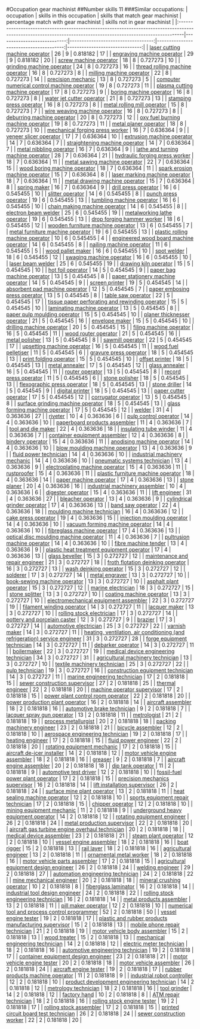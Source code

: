 #Occupation gear machinist
##Number skills 11
###Similar occupations:
| occupation                                                                                                                                                    |   skills in this occupation |   skills that match gear machinist |   percentage match with gear machinist |   skills not in gear machinist |
|:--------------------------------------------------------------------------------------------------------------------------------------------------------------|----------------------------:|-----------------------------------:|---------------------------------------:|-------------------------------:|
| [laser cutting machine operator](laser_cutting_machine_operator.md)                                                                                           |                          26 |                                  9 |                               0.818182 |                             17 |
| [engraving machine operator](engraving_machine_operator.md)                                                                                                   |                          29 |                                  9 |                               0.818182 |                             20 |
| [screw machine operator](screw_machine_operator.md)                                                                                                           |                          18 |                                  8 |                               0.727273 |                             10 |
| [grinding machine operator](grinding_machine_operator.md)                                                                                                     |                          24 |                                  8 |                               0.727273 |                             16 |
| [thread rolling machine operator](thread_rolling_machine_operator.md)                                                                                         |                          16 |                                  8 |                               0.727273 |                              8 |
| [milling machine operator](milling_machine_operator.md)                                                                                                       |                          22 |                                  8 |                               0.727273 |                             14 |
| [precision mechanic](precision_mechanic.md)                                                                                                                   |                          13 |                                  8 |                               0.727273 |                              5 |
| [computer numerical control machine operator](computer_numerical_control_machine_operator.md)                                                                 |                          19 |                                  8 |                               0.727273 |                             11 |
| [plasma cutting machine operator](plasma_cutting_machine_operator.md)                                                                                         |                          17 |                                  8 |                               0.727273 |                              9 |
| [boring machine operator](boring_machine_operator.md)                                                                                                         |                          16 |                                  8 |                               0.727273 |                              8 |
| [water jet cutter operator](water_jet_cutter_operator.md)                                                                                                     |                          21 |                                  8 |                               0.727273 |                             13 |
| [stamping press operator](stamping_press_operator.md)                                                                                                         |                          16 |                                  8 |                               0.727273 |                              8 |
| [metal rolling mill operator](metal_rolling_mill_operator.md)                                                                                                 |                          15 |                                  8 |                               0.727273 |                              7 |
| [wire weaving machine operator](wire_weaving_machine_operator.md)                                                                                             |                          16 |                                  8 |                               0.727273 |                              8 |
| [deburring machine operator](deburring_machine_operator.md)                                                                                                   |                          20 |                                  8 |                               0.727273 |                             12 |
| [oxy fuel burning machine operator](oxy_fuel_burning_machine_operator.md)                                                                                     |                          19 |                                  8 |                               0.727273 |                             11 |
| [metal planer operator](metal_planer_operator.md)                                                                                                             |                          18 |                                  8 |                               0.727273 |                             10 |
| [mechanical forging press worker](mechanical_forging_press_worker.md)                                                                                         |                          16 |                                  7 |                               0.636364 |                              9 |
| [veneer slicer operator](veneer_slicer_operator.md)                                                                                                           |                          17 |                                  7 |                               0.636364 |                             10 |
| [extrusion machine operator](extrusion_machine_operator.md)                                                                                                   |                          14 |                                  7 |                               0.636364 |                              7 |
| [straightening machine operator](straightening_machine_operator.md)                                                                                           |                          14 |                                  7 |                               0.636364 |                              7 |
| [metal nibbling operator](metal_nibbling_operator.md)                                                                                                         |                          16 |                                  7 |                               0.636364 |                              9 |
| [lathe and turning machine operator](lathe_and_turning_machine_operator.md)                                                                                   |                          28 |                                  7 |                               0.636364 |                             21 |
| [hydraulic forging press worker](hydraulic_forging_press_worker.md)                                                                                           |                          18 |                                  7 |                               0.636364 |                             11 |
| [metal sawing machine operator](metal_sawing_machine_operator.md)                                                                                             |                          22 |                                  7 |                               0.636364 |                             15 |
| [wood boring machine operator](wood_boring_machine_operator.md)                                                                                               |                          18 |                                  7 |                               0.636364 |                             11 |
| [spark erosion machine operator](spark_erosion_machine_operator.md)                                                                                           |                          15 |                                  7 |                               0.636364 |                              8 |
| [laser marking machine operator](laser_marking_machine_operator.md)                                                                                           |                          18 |                                  7 |                               0.636364 |                             11 |
| [metal drawing machine operator](metal_drawing_machine_operator.md)                                                                                           |                          15 |                                  7 |                               0.636364 |                              8 |
| [spring maker](spring_maker.md)                                                                                                                               |                          16 |                                  7 |                               0.636364 |                              9 |
| [drill press operator](drill_press_operator.md)                                                                                                               |                          16 |                                  6 |                               0.545455 |                             10 |
| [slitter operator](slitter_operator.md)                                                                                                                       |                          14 |                                  6 |                               0.545455 |                              8 |
| [punch press operator](punch_press_operator.md)                                                                                                               |                          19 |                                  6 |                               0.545455 |                             13 |
| [tumbling machine operator](tumbling_machine_operator.md)                                                                                                     |                          16 |                                  6 |                               0.545455 |                             10 |
| [chain making machine operator](chain_making_machine_operator.md)                                                                                             |                          14 |                                  6 |                               0.545455 |                              8 |
| [electron beam welder](electron_beam_welder.md)                                                                                                               |                          25 |                                  6 |                               0.545455 |                             19 |
| [metalworking lathe operator](metalworking_lathe_operator.md)                                                                                                 |                          19 |                                  6 |                               0.545455 |                             13 |
| [drop forging hammer worker](drop_forging_hammer_worker.md)                                                                                                   |                          18 |                                  6 |                               0.545455 |                             12 |
| [wooden furniture machine operator](wooden_furniture_machine_operator.md)                                                                                     |                          13 |                                  6 |                               0.545455 |                              7 |
| [metal furniture machine operator](metal_furniture_machine_operator.md)                                                                                       |                          19 |                                  6 |                               0.545455 |                             13 |
| [plastic rolling machine operator](plastic_rolling_machine_operator.md)                                                                                       |                          10 |                                  6 |                               0.545455 |                              4 |
| [engineered wood board machine operator](engineered_wood_board_machine_operator.md)                                                                           |                          14 |                                  6 |                               0.545455 |                              8 |
| [nailing machine operator](nailing_machine_operator.md)                                                                                                       |                          11 |                                  6 |                               0.545455 |                              5 |
| [wood pallet maker](wood_pallet_maker.md)                                                                                                                     |                          16 |                                  6 |                               0.545455 |                             10 |
| [spot welder](spot_welder.md)                                                                                                                                 |                          18 |                                  6 |                               0.545455 |                             12 |
| [swaging machine operator](swaging_machine_operator.md)                                                                                                       |                          16 |                                  6 |                               0.545455 |                             10 |
| [laser beam welder](laser_beam_welder.md)                                                                                                                     |                          25 |                                  6 |                               0.545455 |                             19 |
| [drawing kiln operator](drawing_kiln_operator.md)                                                                                                             |                          15 |                                  5 |                               0.454545 |                             10 |
| [hot foil operator](hot_foil_operator.md)                                                                                                                     |                          14 |                                  5 |                               0.454545 |                              9 |
| [paper bag machine operator](paper_bag_machine_operator.md)                                                                                                   |                          13 |                                  5 |                               0.454545 |                              8 |
| [paper stationery machine operator](paper_stationery_machine_operator.md)                                                                                     |                          14 |                                  5 |                               0.454545 |                              9 |
| [screen printer](screen_printer.md)                                                                                                                           |                          19 |                                  5 |                               0.454545 |                             14 |
| [absorbent pad machine operator](absorbent_pad_machine_operator.md)                                                                                           |                          12 |                                  5 |                               0.454545 |                              7 |
| [paper embosing press operator](paper_embosing_press_operator.md)                                                                                             |                          13 |                                  5 |                               0.454545 |                              8 |
| [table saw operator](table_saw_operator.md)                                                                                                                   |                          22 |                                  5 |                               0.454545 |                             17 |
| [tissue paper perforating and rewinding operator](tissue_paper_perforating_and_rewinding_operator.md)                                                         |                          15 |                                  5 |                               0.454545 |                             10 |
| [laminating machine operator](laminating_machine_operator.md)                                                                                                 |                          13 |                                  5 |                               0.454545 |                              8 |
| [paper pulp moulding operator](paper_pulp_moulding_operator.md)                                                                                               |                          15 |                                  5 |                               0.454545 |                             10 |
| [planer thicknesser operator](planer_thicknesser_operator.md)                                                                                                 |                          21 |                                  5 |                               0.454545 |                             16 |
| [envelope maker](envelope_maker.md)                                                                                                                           |                          15 |                                  5 |                               0.454545 |                             10 |
| [drilling machine operator](drilling_machine_operator.md)                                                                                                     |                          20 |                                  5 |                               0.454545 |                             15 |
| [filing machine operator](filing_machine_operator.md)                                                                                                         |                          16 |                                  5 |                               0.454545 |                             11 |
| [wood router operator](wood_router_operator.md)                                                                                                               |                          21 |                                  5 |                               0.454545 |                             16 |
| [metal polisher](metal_polisher.md)                                                                                                                           |                          13 |                                  5 |                               0.454545 |                              8 |
| [sawmill operator](sawmill_operator.md)                                                                                                                       |                          22 |                                  5 |                               0.454545 |                             17 |
| [upsetting machine operator](upsetting_machine_operator.md)                                                                                                   |                          16 |                                  5 |                               0.454545 |                             11 |
| [wood fuel pelletiser](wood_fuel_pelletiser.md)                                                                                                               |                          11 |                                  5 |                               0.454545 |                              6 |
| [gravure press operator](gravure_press_operator.md)                                                                                                           |                          18 |                                  5 |                               0.454545 |                             13 |
| [print folding operator](print_folding_operator.md)                                                                                                           |                          15 |                                  5 |                               0.454545 |                             10 |
| [offset printer](offset_printer.md)                                                                                                                           |                          18 |                                  5 |                               0.454545 |                             13 |
| [metal annealer](metal_annealer.md)                                                                                                                           |                          17 |                                  5 |                               0.454545 |                             12 |
| [glass annealer](glass_annealer.md)                                                                                                                           |                          16 |                                  5 |                               0.454545 |                             11 |
| [router operator](router_operator.md)                                                                                                                         |                          13 |                                  5 |                               0.454545 |                              8 |
| [record press operator](record_press_operator.md)                                                                                                             |                          11 |                                  5 |                               0.454545 |                              6 |
| [stone polisher](stone_polisher.md)                                                                                                                           |                          18 |                                  5 |                               0.454545 |                             13 |
| [flexographic press operator](flexographic_press_operator.md)                                                                                                 |                          18 |                                  5 |                               0.454545 |                             13 |
| [stone driller](stone_driller.md)                                                                                                                             |                          14 |                                  5 |                               0.454545 |                              9 |
| [digital printer](digital_printer.md)                                                                                                                         |                          18 |                                  5 |                               0.454545 |                             13 |
| [paper cutter operator](paper_cutter_operator.md)                                                                                                             |                          17 |                                  5 |                               0.454545 |                             12 |
| [corrugator operator](corrugator_operator.md)                                                                                                                 |                          13 |                                  5 |                               0.454545 |                              8 |
| [surface grinding machine operator](surface_grinding_machine_operator.md)                                                                                     |                          18 |                                  5 |                               0.454545 |                             13 |
| [glass forming machine operator](glass_forming_machine_operator.md)                                                                                           |                          17 |                                  5 |                               0.454545 |                             12 |
| [welder](welder.md)                                                                                                                                           |                          31 |                                  4 |                               0.363636 |                             27 |
| [riveter](riveter.md)                                                                                                                                         |                          10 |                                  4 |                               0.363636 |                              6 |
| [pulp control operator](pulp_control_operator.md)                                                                                                             |                          14 |                                  4 |                               0.363636 |                             10 |
| [paperboard products assembler](paperboard_products_assembler.md)                                                                                             |                          11 |                                  4 |                               0.363636 |                              7 |
| [tool and die maker](tool_and_die_maker.md)                                                                                                                   |                          22 |                                  4 |                               0.363636 |                             18 |
| [insulating tube winder](insulating_tube_winder.md)                                                                                                           |                          11 |                                  4 |                               0.363636 |                              7 |
| [container equipment assembler](container_equipment_assembler.md)                                                                                             |                          12 |                                  4 |                               0.363636 |                              8 |
| [bindery operator](bindery_operator.md)                                                                                                                       |                          15 |                                  4 |                               0.363636 |                             11 |
| [anodising machine operator](anodising_machine_operator.md)                                                                                                   |                          14 |                                  4 |                               0.363636 |                             10 |
| [blow moulding machine operator](blow_moulding_machine_operator.md)                                                                                           |                          13 |                                  4 |                               0.363636 |                              9 |
| [fluid power technician](fluid_power_technician.md)                                                                                                           |                          14 |                                  4 |                               0.363636 |                             10 |
| [industrial machinery mechanic](industrial_machinery_mechanic.md)                                                                                             |                          14 |                                  4 |                               0.363636 |                             10 |
| [pneumatic systems technician](pneumatic_systems_technician.md)                                                                                               |                          13 |                                  4 |                               0.363636 |                              9 |
| [electroplating machine operator](electroplating_machine_operator.md)                                                                                         |                          15 |                                  4 |                               0.363636 |                             11 |
| [rustproofer](rustproofer.md)                                                                                                                                 |                          15 |                                  4 |                               0.363636 |                             11 |
| [plastic furniture machine operator](plastic_furniture_machine_operator.md)                                                                                   |                          18 |                                  4 |                               0.363636 |                             14 |
| [paper machine operator](paper_machine_operator.md)                                                                                                           |                          17 |                                  4 |                               0.363636 |                             13 |
| [stone planer](stone_planer.md)                                                                                                                               |                          20 |                                  4 |                               0.363636 |                             16 |
| [industrial machinery assembler](industrial_machinery_assembler.md)                                                                                           |                          10 |                                  4 |                               0.363636 |                              6 |
| [digester operator](digester_operator.md)                                                                                                                     |                          15 |                                  4 |                               0.363636 |                             11 |
| [lift engineer](lift_engineer.md)                                                                                                                             |                          31 |                                  4 |                               0.363636 |                             27 |
| [bleacher operator](bleacher_operator.md)                                                                                                                     |                          13 |                                  4 |                               0.363636 |                              9 |
| [cylindrical grinder operator](cylindrical_grinder_operator.md)                                                                                               |                          17 |                                  4 |                               0.363636 |                             13 |
| [band saw operator](band_saw_operator.md)                                                                                                                     |                          22 |                                  4 |                               0.363636 |                             18 |
| [moulding machine technician](moulding_machine_technician.md)                                                                                                 |                          16 |                                  4 |                               0.363636 |                             12 |
| [cake press operator](cake_press_operator.md)                                                                                                                 |                          19 |                                  4 |                               0.363636 |                             15 |
| [injection moulding operator](injection_moulding_operator.md)                                                                                                 |                          14 |                                  4 |                               0.363636 |                             10 |
| [vacuum forming machine operator](vacuum_forming_machine_operator.md)                                                                                         |                          14 |                                  4 |                               0.363636 |                             10 |
| [fibreglass machine operator](fibreglass_machine_operator.md)                                                                                                 |                          17 |                                  4 |                               0.363636 |                             13 |
| [optical disc moulding machine operator](optical_disc_moulding_machine_operator.md)                                                                           |                          11 |                                  4 |                               0.363636 |                              7 |
| [pultrusion machine operator](pultrusion_machine_operator.md)                                                                                                 |                          14 |                                  4 |                               0.363636 |                             10 |
| [fibre machine tender](fibre_machine_tender.md)                                                                                                               |                          13 |                                  4 |                               0.363636 |                              9 |
| [plastic heat treatment equipment operator](plastic_heat_treatment_equipment_operator.md)                                                                     |                          17 |                                  4 |                               0.363636 |                             13 |
| [glass beveller](glass_beveller.md)                                                                                                                           |                          15 |                                  3 |                               0.272727 |                             12 |
| [maintenance and repair engineer](maintenance_and_repair_engineer.md)                                                                                         |                          21 |                                  3 |                               0.272727 |                             18 |
| [froth flotation deinking operator](froth_flotation_deinking_operator.md)                                                                                     |                          16 |                                  3 |                               0.272727 |                             13 |
| [wash deinking operator](wash_deinking_operator.md)                                                                                                           |                          15 |                                  3 |                               0.272727 |                             12 |
| [solderer](solderer.md)                                                                                                                                       |                          17 |                                  3 |                               0.272727 |                             14 |
| [metal engraver](metal_engraver.md)                                                                                                                           |                          13 |                                  3 |                               0.272727 |                             10 |
| [book-sewing machine operator](book-sewing_machine_operator.md)                                                                                               |                          13 |                                  3 |                               0.272727 |                             10 |
| [asphalt plant operator](asphalt_plant_operator.md)                                                                                                           |                          15 |                                  3 |                               0.272727 |                             12 |
| [marine electrician](marine_electrician.md)                                                                                                                   |                          18 |                                  3 |                               0.272727 |                             15 |
| [stone splitter](stone_splitter.md)                                                                                                                           |                          13 |                                  3 |                               0.272727 |                             10 |
| [coating machine operator](coating_machine_operator.md)                                                                                                       |                          13 |                                  3 |                               0.272727 |                             10 |
| [electromechanical equipment assembler](electromechanical_equipment_assembler.md)                                                                             |                          22 |                                  3 |                               0.272727 |                             19 |
| [filament winding operator](filament_winding_operator.md)                                                                                                     |                          14 |                                  3 |                               0.272727 |                             11 |
| [lacquer maker](lacquer_maker.md)                                                                                                                             |                          13 |                                  3 |                               0.272727 |                             10 |
| [rolling stock electrician](rolling_stock_electrician.md)                                                                                                     |                          17 |                                  3 |                               0.272727 |                             14 |
| [pottery and porcelain caster](pottery_and_porcelain_caster.md)                                                                                               |                          12 |                                  3 |                               0.272727 |                              9 |
| [brazier](brazier.md)                                                                                                                                         |                          17 |                                  3 |                               0.272727 |                             14 |
| [automotive electrician](automotive_electrician.md)                                                                                                           |                          25 |                                  3 |                               0.272727 |                             22 |
| [varnish maker](varnish_maker.md)                                                                                                                             |                          14 |                                  3 |                               0.272727 |                             11 |
| [heating, ventilation, air conditioning (and refrigeration) service engineer](heating,_ventilation,_air_conditioning_(and_refrigeration)_service_engineer.md) |                          31 |                                  3 |                               0.272727 |                             28 |
| [forge equipment technician](forge_equipment_technician.md)                                                                                                   |                          14 |                                  3 |                               0.272727 |                             11 |
| [debarker operator](debarker_operator.md)                                                                                                                     |                          14 |                                  3 |                               0.272727 |                             11 |
| [boilermaker](boilermaker.md)                                                                                                                                 |                          22 |                                  3 |                               0.272727 |                             19 |
| [medical device engineering technician](medical_device_engineering_technician.md)                                                                             |                          34 |                                  3 |                               0.272727 |                             31 |
| [agricultural machinery technician](agricultural_machinery_technician.md)                                                                                     |                          13 |                                  3 |                               0.272727 |                             10 |
| [textile machinery technician](textile_machinery_technician.md)                                                                                               |                          25 |                                  3 |                               0.272727 |                             22 |
| [pulp technician](pulp_technician.md)                                                                                                                         |                          19 |                                  3 |                               0.272727 |                             16 |
| [construction equipment technician](construction_equipment_technician.md)                                                                                     |                          14 |                                  3 |                               0.272727 |                             11 |
| [marine engineering technician](marine_engineering_technician.md)                                                                                             |                          17 |                                  2 |                               0.181818 |                             15 |
| [sewer construction supervisor](sewer_construction_supervisor.md)                                                                                             |                          27 |                                  2 |                               0.181818 |                             25 |
| [thermal engineer](thermal_engineer.md)                                                                                                                       |                          22 |                                  2 |                               0.181818 |                             20 |
| [machine operator supervisor](machine_operator_supervisor.md)                                                                                                 |                          17 |                                  2 |                               0.181818 |                             15 |
| [power plant control room operator](power_plant_control_room_operator.md)                                                                                     |                          22 |                                  2 |                               0.181818 |                             20 |
| [power production plant operator](power_production_plant_operator.md)                                                                                         |                          16 |                                  2 |                               0.181818 |                             14 |
| [aircraft assembler](aircraft_assembler.md)                                                                                                                   |                          18 |                                  2 |                               0.181818 |                             16 |
| [automotive brake technician](automotive_brake_technician.md)                                                                                                 |                           9 |                                  2 |                               0.181818 |                              7 |
| [lacquer spray gun operator](lacquer_spray_gun_operator.md)                                                                                                   |                          13 |                                  2 |                               0.181818 |                             11 |
| [metrologist](metrologist.md)                                                                                                                                 |                          21 |                                  2 |                               0.181818 |                             19 |
| [process metallurgist](process_metallurgist.md)                                                                                                               |                          20 |                                  2 |                               0.181818 |                             18 |
| [packing machinery engineer](packing_machinery_engineer.md)                                                                                                   |                          23 |                                  2 |                               0.181818 |                             21 |
| [bicycle assembler](bicycle_assembler.md)                                                                                                                     |                          12 |                                  2 |                               0.181818 |                             10 |
| [aerospace engineering technician](aerospace_engineering_technician.md)                                                                                       |                          19 |                                  2 |                               0.181818 |                             17 |
| [heating engineer](heating_engineer.md)                                                                                                                       |                          17 |                                  2 |                               0.181818 |                             15 |
| [fluid power engineer](fluid_power_engineer.md)                                                                                                               |                          22 |                                  2 |                               0.181818 |                             20 |
| [rotating equipment mechanic](rotating_equipment_mechanic.md)                                                                                                 |                          17 |                                  2 |                               0.181818 |                             15 |
| [aircraft de-icer installer](aircraft_de-icer_installer.md)                                                                                                   |                          14 |                                  2 |                               0.181818 |                             12 |
| [motor vehicle engine assembler](motor_vehicle_engine_assembler.md)                                                                                           |                          18 |                                  2 |                               0.181818 |                             16 |
| [greaser](greaser.md)                                                                                                                                         |                           9 |                                  2 |                               0.181818 |                              7 |
| [aircraft engine assembler](aircraft_engine_assembler.md)                                                                                                     |                          20 |                                  2 |                               0.181818 |                             18 |
| [dip tank operator](dip_tank_operator.md)                                                                                                                     |                          11 |                                  2 |                               0.181818 |                              9 |
| [automotive test driver](automotive_test_driver.md)                                                                                                           |                          12 |                                  2 |                               0.181818 |                             10 |
| [fossil-fuel power plant operator](fossil-fuel_power_plant_operator.md)                                                                                       |                          17 |                                  2 |                               0.181818 |                             15 |
| [precision mechanics supervisor](precision_mechanics_supervisor.md)                                                                                           |                          16 |                                  2 |                               0.181818 |                             14 |
| [lift installation supervisor](lift_installation_supervisor.md)                                                                                               |                          26 |                                  2 |                               0.181818 |                             24 |
| [surface mine plant operator](surface_mine_plant_operator.md)                                                                                                 |                          13 |                                  2 |                               0.181818 |                             11 |
| [heat sealing machine operator](heat_sealing_machine_operator.md)                                                                                             |                          12 |                                  2 |                               0.181818 |                             10 |
| [sports equipment repair technician](sports_equipment_repair_technician.md)                                                                                   |                          17 |                                  2 |                               0.181818 |                             15 |
| [chipper operator](chipper_operator.md)                                                                                                                       |                          12 |                                  2 |                               0.181818 |                             10 |
| [mining equipment mechanic](mining_equipment_mechanic.md)                                                                                                     |                          11 |                                  2 |                               0.181818 |                              9 |
| [underground heavy equipment operator](underground_heavy_equipment_operator.md)                                                                               |                          14 |                                  2 |                               0.181818 |                             12 |
| [rotating equipment engineer](rotating_equipment_engineer.md)                                                                                                 |                          26 |                                  2 |                               0.181818 |                             24 |
| [metal production supervisor](metal_production_supervisor.md)                                                                                                 |                          22 |                                  2 |                               0.181818 |                             20 |
| [aircraft gas turbine engine overhaul technician](aircraft_gas_turbine_engine_overhaul_technician.md)                                                         |                          20 |                                  2 |                               0.181818 |                             18 |
| [medical device assembler](medical_device_assembler.md)                                                                                                       |                          23 |                                  2 |                               0.181818 |                             21 |
| [steam plant operator](steam_plant_operator.md)                                                                                                               |                          12 |                                  2 |                               0.181818 |                             10 |
| [vessel engine assembler](vessel_engine_assembler.md)                                                                                                         |                          18 |                                  2 |                               0.181818 |                             16 |
| [boat rigger](boat_rigger.md)                                                                                                                                 |                          15 |                                  2 |                               0.181818 |                             13 |
| [rail layer](rail_layer.md)                                                                                                                                   |                          18 |                                  2 |                               0.181818 |                             16 |
| [agricultural engineer](agricultural_engineer.md)                                                                                                             |                          13 |                                  2 |                               0.181818 |                             11 |
| [ornamental metal worker](ornamental_metal_worker.md)                                                                                                         |                          18 |                                  2 |                               0.181818 |                             16 |
| [motor vehicle parts assembler](motor_vehicle_parts_assembler.md)                                                                                             |                          17 |                                  2 |                               0.181818 |                             15 |
| [agricultural equipment design engineer](agricultural_equipment_design_engineer.md)                                                                           |                          26 |                                  2 |                               0.181818 |                             24 |
| [welding engineer](welding_engineer.md)                                                                                                                       |                          29 |                                  2 |                               0.181818 |                             27 |
| [automation engineering technician](automation_engineering_technician.md)                                                                                     |                          24 |                                  2 |                               0.181818 |                             22 |
| [mine mechanical engineer](mine_mechanical_engineer.md)                                                                                                       |                          20 |                                  2 |                               0.181818 |                             18 |
| [mineral crushing operator](mineral_crushing_operator.md)                                                                                                     |                          10 |                                  2 |                               0.181818 |                              8 |
| [fiberglass laminator](fiberglass_laminator.md)                                                                                                               |                          16 |                                  2 |                               0.181818 |                             14 |
| [industrial tool design engineer](industrial_tool_design_engineer.md)                                                                                         |                          24 |                                  2 |                               0.181818 |                             22 |
| [rolling stock engineering technician](rolling_stock_engineering_technician.md)                                                                               |                          16 |                                  2 |                               0.181818 |                             14 |
| [metal products assembler](metal_products_assembler.md)                                                                                                       |                          13 |                                  2 |                               0.181818 |                             11 |
| [pill maker operator](pill_maker_operator.md)                                                                                                                 |                          12 |                                  2 |                               0.181818 |                             10 |
| [numerical tool and process control programmer](numerical_tool_and_process_control_programmer.md)                                                             |                          52 |                                  2 |                               0.181818 |                             50 |
| [vessel engine tester](vessel_engine_tester.md)                                                                                                               |                          19 |                                  2 |                               0.181818 |                             17 |
| [plastic and rubber products manufacturing supervisor](plastic_and_rubber_products_manufacturing_supervisor.md)                                               |                          15 |                                  2 |                               0.181818 |                             13 |
| [mobile phone repair technician](mobile_phone_repair_technician.md)                                                                                           |                          21 |                                  2 |                               0.181818 |                             19 |
| [motor vehicle body assembler](motor_vehicle_body_assembler.md)                                                                                               |                          15 |                                  2 |                               0.181818 |                             13 |
| [wood treater](wood_treater.md)                                                                                                                               |                          15 |                                  2 |                               0.181818 |                             13 |
| [mechanical engineering technician](mechanical_engineering_technician.md)                                                                                     |                          14 |                                  2 |                               0.181818 |                             12 |
| [electric meter technician](electric_meter_technician.md)                                                                                                     |                          18 |                                  2 |                               0.181818 |                             16 |
| [automotive engineering technician](automotive_engineering_technician.md)                                                                                     |                          19 |                                  2 |                               0.181818 |                             17 |
| [container equipment design engineer](container_equipment_design_engineer.md)                                                                                 |                          23 |                                  2 |                               0.181818 |                             21 |
| [motor vehicle engine tester](motor_vehicle_engine_tester.md)                                                                                                 |                          20 |                                  2 |                               0.181818 |                             18 |
| [motor vehicle assembler](motor_vehicle_assembler.md)                                                                                                         |                          26 |                                  2 |                               0.181818 |                             24 |
| [aircraft engine tester](aircraft_engine_tester.md)                                                                                                           |                          19 |                                  2 |                               0.181818 |                             17 |
| [rubber products machine operator](rubber_products_machine_operator.md)                                                                                       |                          11 |                                  2 |                               0.181818 |                              9 |
| [industrial robot controller](industrial_robot_controller.md)                                                                                                 |                          12 |                                  2 |                               0.181818 |                             10 |
| [product development engineering technician](product_development_engineering_technician.md)                                                                   |                          14 |                                  2 |                               0.181818 |                             12 |
| [metrology technician](metrology_technician.md)                                                                                                               |                          18 |                                  2 |                               0.181818 |                             16 |
| [tool grinder](tool_grinder.md)                                                                                                                               |                          14 |                                  2 |                               0.181818 |                             12 |
| [factory hand](factory_hand.md)                                                                                                                               |                          10 |                                  2 |                               0.181818 |                              8 |
| [ATM repair technician](ATM_repair_technician.md)                                                                                                             |                          18 |                                  2 |                               0.181818 |                             16 |
| [rolling stock engine tester](rolling_stock_engine_tester.md)                                                                                                 |                          19 |                                  2 |                               0.181818 |                             17 |
| [rolling stock assembler](rolling_stock_assembler.md)                                                                                                         |                          17 |                                  2 |                               0.181818 |                             15 |
| [printed circuit board test technician](printed_circuit_board_test_technician.md)                                                                             |                          26 |                                  2 |                               0.181818 |                             24 |
| [sewer construction worker](sewer_construction_worker.md)                                                                                                     |                          22 |                                  2 |                               0.181818 |                             20 |
